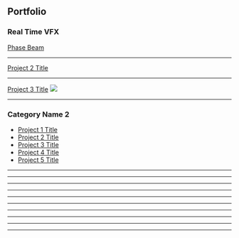 ## Portfolio

### Real Time VFX

[Phase Beam](/sample_page)


---
[Project 2 Title](/pdf/sample_presentation.pdf)

---
[Project 3 Title](http://example.com/)
<img src="images/dummy_thumbnail.jpg?raw=true"/>

---
### Category Name 2

  
- [Project 1 Title](http://example.com/)
- [Project 2 Title](http://example.com/)
- [Project 3 Title](http://example.com/)
- [Project 4 Title](http://example.com/)
- [Project 5 Title](http://example.com/)

---
---
---
---
---
---
---
---
---
---


<style>
p {
  background-image: url('corto.jpg');
}
</style>
<!-- Remove above link if you don't want to attibute -->
